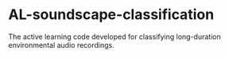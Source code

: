 # AL-soundscape-classification
The active learning code developed for classifying long-duration environmental audio recordings.
